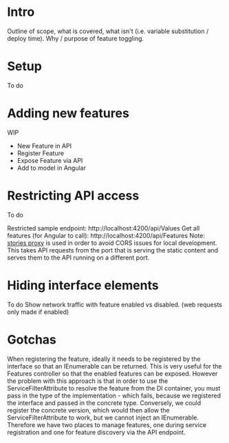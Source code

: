 # Intro
Outline of scope, what is covered, what isn't (i.e. variable substitution / deploy time). Why / purpose of feature toggling.

# Setup
To do

# Adding new features
WIP
- New Feature in API
- Register Feature
- Expose Feature via API
- Add to model in Angular

# Restricting API access
To do

Restricted sample endpoint: http://localhost:4200/api/Values
Get all features (for Angular to call): http://localhost:4200/api/Features
Note: [stories proxy](https://github.com/angular/angular-cli/wiki/stories-proxy) is used in order to avoid CORS issues for local development. This takes API requests from the port that is serving the static content and serves them to the API running on a different port.

# Hiding interface elements
To do
Show network traffic with feature enabled vs disabled. (web requests only made if enabled)

# Gotchas
When registering the feature, ideally it needs to be registered by the interface so that an IEnumerable<IFeatureToggle> can be returned. This is very useful for the Features controller so that the enabled features can be exposed. However the problem with this approach is that in order to use the ServiceFilterAttribute to resolve the feature from the DI container, you must pass in the type of the implementation - which fails, because we registered the interface and passed in the concrete type. Conversely, we could register the concrete version, which would then allow the ServiceFilterAttribute to work, but we cannot inject an IEnumerable<IFeatureToggle>. Therefore we have two places to manage features, one during service registration and one for feature discovery via the API endpoint. 